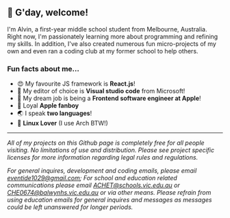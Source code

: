 ## 👋 G'day, welcome!
I'm Alvin, a first-year middle school student from Melbourne, Australia. Right now, I'm passionately learning more about programming and refining my skills. In addition, I've also created numerous fun micro-projects of my own and even ran a coding club at my former school to help others.

### Fun facts about me...
- 😍 My favourite JS framework is **React.js**!
- 📝 My editor of choice is **Visual studio code** from Microsoft!
- 💭 My dream job is being a **Frontend software engineer at Apple**!
- 🍎 Loyal **Apple fanboy**
- 🌏 I speak **two languages**!
- 🐧 **Linux Lover** (I use Arch BTW!)

--- 

*All of my projects on this Github page is completely free for all people visiting. No limitations of use and distribution. Please see project specific licenses for more information regarding legal rules and regulations.* 

*For general inquires, development and coding emails, please email eventide1029@gmail.com; For school and education related communications please email ACHET@schools.vic.edu.au or CHE0674@balwynhs.vic.edu.au or via other means. Please refrain from using education emails for general inquires and messages as messages could be left unanswered for longer periods.*
